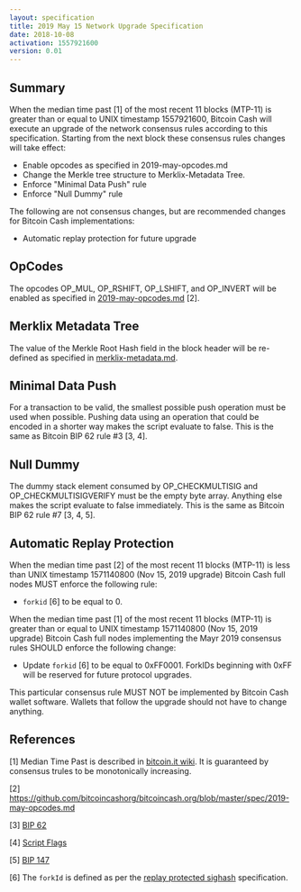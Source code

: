 ```yaml
---
layout: specification
title: 2019 May 15 Network Upgrade Specification
date: 2018-10-08
activation: 1557921600
version: 0.01
---
```


## Summary

When the median time past [1] of the most recent 11 blocks (MTP-11) is greater than or equal to UNIX timestamp 1557921600, Bitcoin Cash will execute an upgrade of the network consensus rules according to this specification. Starting from the next block these consensus rules changes will take effect:

* Enable opcodes as specified in 2019-may-opcodes.md
* Change the Merkle tree structure to Merklix-Metadata Tree.
* Enforce "Minimal Data Push" rule
* Enforce "Null Dummy" rule

The following are not consensus changes, but are recommended changes for Bitcoin Cash implementations:

* Automatic replay protection for future upgrade

## OpCodes

The opcodes OP_MUL, OP_RSHIFT, OP_LSHIFT, and OP_INVERT will be enabled as specified in [2019-may-opcodes.md](2019-may-opcodes.md) [2].

## Merklix Metadata Tree

The value of the Merkle Root Hash field in the block header will be re-defined as specified in [merklix-metadata.md](merklix-metadata.md).

## Minimal Data Push

For a transaction to be valid, the smallest possible push operation must be used when possible. Pushing data using an operation that could be encoded in a shorter way makes the script evaluate to false. This is the same as Bitcoin BIP 62 rule #3 [3, 4].

## Null Dummy

The dummy stack element consumed by OP_CHECKMULTISIG and OP_CHECKMULTISIGVERIFY must be the empty byte array. Anything else makes the script evaluate to false immediately. This is the same as Bitcoin BIP 62 rule #7 [3, 4, 5].

## Automatic Replay Protection

When the median time past [2] of the most recent 11 blocks (MTP-11) is less than UNIX timestamp 1571140800 (Nov 15, 2019 upgrade) Bitcoin Cash full nodes MUST enforce the following rule:

 * `forkid` [6] to be equal to 0.

When the median time past [1] of the most recent 11 blocks (MTP-11) is greater than or equal to UNIX timestamp 1571140800 (Nov 15, 2019 upgrade) Bitcoin Cash full nodes implementing the Mayr 2019 consensus rules SHOULD enforce the following change:

 * Update `forkid` [6] to be equal to 0xFF0001.  ForkIDs beginning with 0xFF will be reserved for future protocol upgrades.

This particular consensus rule MUST NOT be implemented by Bitcoin Cash wallet software. Wallets that follow the upgrade should not have to change anything.

## References

[1] Median Time Past is described in [bitcoin.it wiki](https://en.bitcoin.it/wiki/Block_timestamp). It is guaranteed by consensus trules to be monotonically increasing.

[2] https://github.com/bitcoincashorg/bitcoincash.org/blob/master/spec/2019-may-opcodes.md

[3] [BIP 62](https://github.com/bitcoin/bips/blob/master/bip-0062.mediawiki)

[4] [Script Flags](https://github.com/Bitcoin-ABC/bitcoin-abc/blob/058a6c027b5d4749b4fa23a0ac918e5fc04320e8/src/script/script_flags.h)

[5] [BIP 147](https://github.com/bitcoin/bips/blob/master/bip-0147.mediawiki)

[6] The `forkId` is defined as per the [replay protected sighash](replay-protected-sighash.md) specification.

